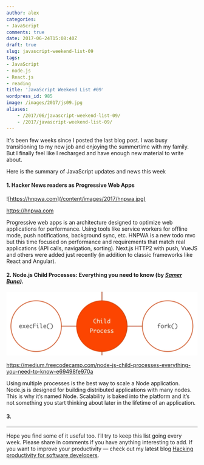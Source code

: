 ```yaml
---
author: alex
categories:
- JavaScript
comments: true
date: 2017-06-24T15:08:40Z
draft: true
slug: javascript-weekend-list-09
tags:
- JavaScript
- node.js
- React.js
- reading
title: 'JavaScript Weekend List #09'
wordpress_id: 985
image: /images/2017/js09.jpg
aliases:
    - /2017/06/javascript-weekend-list-09/
    - /2017/javascript-weekend-list-09/
---
```

It's been few weeks since I posted the last blog post. I was busy transitioning to my new job and enjoying the summertime with my family. But I finally feel like I recharged and have enough new material to write about.

Here is the summary of JavaScript updates and news this week


#### 1. Hacker News readers as Progressive Web Apps
![https://hnpwa.com](/content/images/2017/hnpwa.jpg)

https://hnpwa.com

Progressive web apps is an architecture designed to optimize web applications for performance. Using tools like service workers for offline mode, push notifications, background sync, etc. HNPWA is a new todo mvc but this time focused on performance and requirements that match real applications (API calls, navigation, sorting). Next.js HTTP2 with push, VueJS and others were added just recently (in addition to classic frameworks like React and Angular).


#### 2. Node.js Child Processes: Everything you need to know (by [_Samer Buna_](https://medium.freecodecamp.com/@samerbuna)_)._

![](/content/images/2017/child-process.jpg)

https://medium.freecodecamp.com/node-js-child-processes-everything-you-need-to-know-e69498fe970a

Using multiple processes is the best way to scale a Node application. Node.js is designed for building distributed applications with many nodes. This is why it’s named Node. Scalability is baked into the platform and it’s not something you start thinking about later in the lifetime of an application.

#### 3.


* * *














Hope you find some of it useful too. I’ll try to keep this list going every week. Please share in comments if you have anything interesting to add. If you want to improve your productivity — check out my latest blog [Hacking productivity for software developers](https://medium.com/ecmastack/hacking-productivity-for-software-developers-e19860f582b#.x40aoq230).

